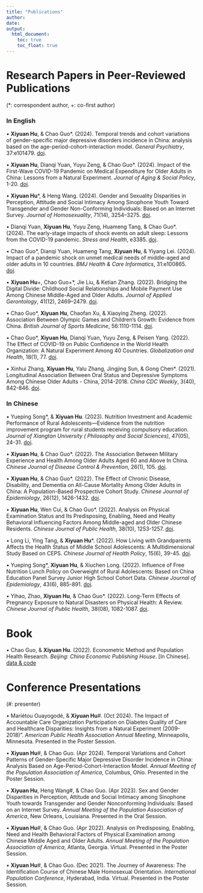 ```yaml
---
title: "Publications"
author: 
date: 
output: 
  html_document:
    toc: true
    toc_float: true
---
```


# Research Papers in Peer-Reviewed Publications

(*: correspondent author, +: co-first author)

### In English

• **Xiyuan Hu**, & Chao Guo\*. (2024). Temporal trends and cohort variations of gender-specific major depressive disorders incidence in China: analysis based on the age-period-cohort-interaction model. *General Psychiatry*, 37:e101479. [doi](https://gpsych.bmj.com/content/37/4/e101479).

• **Xiyuan Hu**, Dianqi Yuan, Yuyu Zeng, & Chao Guo\*. (2024). Impact of the First-Wave COVID-19 Pandemic on Medical Expenditure for Older Adults in China: Lessons from a Natural Experiment. *Journal of Aging & Social Policy*, 1-20. [doi](https://doi.org/10.1080/08959420.2024.2348967).

• **Xiyuan Hu**\*, & Heng Wang. (2024). Gender and Sexuality Disparities in Perception, Attitude and Social Intimacy Among Sinophone Youth Toward Transgender and Gender Non-Conforming Individuals: Based on an Internet Survey. *Journal of Homosexuality*, 71(14), 3254–3275. [doi](https://doi.org/10.1080/00918369.2023.2287031). 

• Dianqi Yuan, **Xiyuan Hu**, Yuyu Zeng, Huameng Tang, & Chao Guo\*. (2024). The early-stage impacts of shock events on adult sleep: Lessons from the COVID-19 pandemic. *Stress and Health*, e3385. [doi](https://doi.org/10.1002/smi.3385). 
	
• Chao Guo\*, Dianqi Yuan, Huameng Tang, **Xiyuan Hu**, & Yiyang Lei. (2024). Impact of a pandemic shock on unmet medical needs of middle-aged and older adults in 10 countries. *BMJ Health & Care Informatics*, 31:e100865. [doi](https://informatics.bmj.com/content/31/1/e100865). 	
	
• **Xiyuan Hu**\+, Chao Guo\+\*, Jie Liu, & Ketian Zhang. (2022). Bridging the Digital Divide: Childhood Social Relationships and Mobile Payment Use Among Chinese Middle-Aged and Older Adults. *Journal of Applied                                        Gerontology*, 41(12), 2469–2479. [doi](https://journals.sagepub.com/doi/10.1177/07334648221117771).

• Chao Guo\*, **Xiyuan Hu**, Chaofan Xu, & Xiaoying Zheng. (2022).  Association Between Olympic Games and Children’s Growth: Evidence from China. *British Journal of Sports Medicine*, 56:1110-1114. [doi](https://bjsm.bmj.com/content/56/19/1110).

• Chao Guo\*, **Xiyuan Hu**, Dianqi Yuan, Yuyu Zeng, & Peisen Yang. (2022). The Effect of COVID-19 on Public Confidence in the World Health Organization: A Natural Experiment Among 40 Countries. *Globalization and Health*, 18(1), 77. [doi](https://globalizationandhealth.biomedcentral.com/articles/10.1186/s12992-022-00872-y).

• Xinhui Zhang, **Xiyuan Hu**, Yalu Zhang, Jingjing Sun, & Gong Chen\*. (2021). Longitudinal Association Between Oral Status and Depressive Symptoms Among Chinese Older Adults - China, 2014-2018. *China CDC Weekly*, 3(40), 842-846. [doi](https://weekly.chinacdc.cn/en/article/doi/10.46234/ccdcw2021.208).


### In Chinese

• Yueping Song\*, & **Xiyuan Hu**. (2023). Nutrition Investment and Academic Performance of Rural Adolescents—Evidence from the nutrition improvement program for rural students receiving compulsory education. *Journal of Xiangtan University ( Philosophy and Social Sciences)*, 47(05), 24-31. [doi](http://www.cnki.net/KCMS/detail/detail.aspx?dbcode=CJFD&dbname=CJFDAUTO&filename=XTDX202305004&uniplatform=OVERSEA&v=JTW6jbiO746pdFzuEUakwrapTeFjxgew5yO-SVKCOO2rOrNMY68gVkQTaE8C9nrW).

• **Xiyuan Hu**, & Chao Guo\*. (2022). The Association Between Military Experience and Health Among Older Adults Aged 60 and Above In China. *Chinese Journal of Disease Control & Prevention*, 26(1), 105. [doi](https://www.webofscience.com/wos/alldb/full-record/CSCD:7143465).

• **Xiyuan Hu**, & Chao Guo\*. (2022). The Effect of Chronic Disease, Disability, and Dementia on All-Cause Mortality Among Older Adults in China: A Population-Based Prospective Cohort Study. *Chinese Journal of Epidemiology*, 26(12), 1426-1432. [doi](https://zhjbkz.ahmu.edu.cn/cn/article/doi/10.16462/j.cnki.zhjbkz.2022.12.011). 

• **Xiyuan Hu**, Wen Cui, & Chao Guo\*. (2022). Analysis on Physical Examination Status and Its Predisposing, Enabling, Need and Healty Behavioral Influencing Factors Among Middle-aged and Older Chinese Residents. *Chinese Journal of Public Health*, 38(10), 1253-1257. [doi](https://www.zgggws.com/cn/article/doi/10.11847/zgggws1136992). 

• Long Li, Ying Tang, & **Xiyuan Hu**\*. (2022). How Living with Grandparents Affects the Health Status of Middle School Adolescents: A Multidimensional Study Based on CEPS. *Chinese Journal of Health Policy*, 15(6), 39-45. [doi](https://www.webofscience.com/wos/alldb/full-record/CSCD:7278575).

• Yueping Song\*, **Xiyuan Hu**, & Xiuchen Long. (2022). Influence of Free Nutrition Lunch Policy on Overweight of Rural Adolescents: Based on China Education Panel Survey Junior High School Cohort Data. *Chinese Journal of Epidemiology*, 43(6), 885-891. [doi](https://www.webofscience.com/wos/alldb/full-record/MEDLINE:35725346).

• Yihao, Zhao, **Xiyuan Hu**, & Chao Guo\*. (2022). Long-Term Effects of Pregnancy Exposure to Natural Disasters on Physical Health: A Review. *Chinese Journal of Public Health*, 38(08), 1082-1087. [doi](https://www.zgggws.com/cn/article/doi/10.11847/zgggws1136302).

# Book

• Chao Guo, & **Xiyuan Hu**. (2022). Econometric Method and Population Health Research. *Beijing: China Economic Publishing House*. [In Chinese]. [data & code](https://github.com/hxygoodluck/Econometric-Method-and-Population-Health-Research)

# Conference Presentations

(#: presenter)

• Mariétou Ouayogodé, & **Xiyuan Hu**\#. (Oct 2024). The Impact of Accountable Care Organization Participation on Diabetes Quality of Care and Healthcare Disparities: Insights from a Natural Experiment (2009-2018)”. *American Public Health Association Annual Meeting*, Minneapolis, Minnesota. Presented in the Poster Session.


• **Xiyuan Hu**\#, & Chao Guo. (Apr 2024). Temporal Variations and Cohort Patterns of Gender-Specific Major Depressive Disorder Incidence in China: Analysis Based on Age-Period-Cohort-Interaction Model. *Annual Meeting of the Population Association of America*, Columbus, Ohio. Presented in the Poster Session.	

• **Xiyuan Hu**, Heng Wang\#, & Chao Guo. (Apr 2023). Sex and Gender Disparities in Perception, Attitude and Social Intimacy among Sinophone Youth towards Transgender and Gender Nonconforming Individuals: Based on an Internet Survey. *Annual Meeting of the Population Association of America*, New Orleans, Louisiana. Presented in the Oral Session.

• **Xiyuan Hu**\#, & Chao Guo. (Apr 2022). Analysis on Predisposing, Enabling, Need and Health Behavioral Factors of Physical Examination among Chinese Middle Aged and Older Adults. *Annual Meeting of the Population Association of America*, Atlanta, Georgia. Virtual. Presented in the Poster Session.

• **Xiyuan Hu**\#, & Chao Guo. (Dec 2021). The Journey of Awareness: The Identification Course of Chinese Male Homosexual Orientation. *International Population Conference*, Hyderabad, India. Virtual. Presented in the Poster Session.

